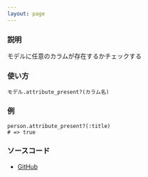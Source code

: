 ```yaml
---
layout: page
---
```

### 説明
モデルに任意のカラムが存在するかチェックする

### 使い方
    モデル.attribute_present?(カラム名)

### 例
    person.attribute_present?(:title)
    # => true

### ソースコード
* [GitHub](https://github.com/rails/rails/blob/08576b94ad4f19dfc368619d7751e211d23dcad8/activerecord/lib/active_record/attribute_methods.rb#L334)